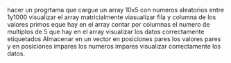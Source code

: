 hacer un progrtama que cargue un array 10x5 con numeros aleatorios entre 1y1000
visualizar el array matricialmente
viasualizar fila y columna de los valores primos eque hay en el array
contar por columnas el numero de multiplos de 5 que hay en el array
    visualizar los datos correctamente etiquetados
Almacenar en un vector en posiciones pares los valores pares y en posiciones impares los numeros impares
visualizar correctamente los datos.